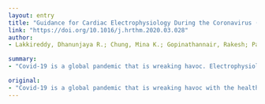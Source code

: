 ```yaml
---
layout: entry
title: "Guidance for Cardiac Electrophysiology During the Coronavirus (COVID-19) Pandemic from the Heart Rhythm Society COVID-19 Task Force; Electrophysiology Section of the American College of Cardiology; and the Electrocardiography and Arrhythmias Committee of the Council on Clinical Cardiology, American Heart Association"
link: "https://doi.org/10.1016/j.hrthm.2020.03.028"
author:
- Lakkireddy, Dhanunjaya R.; Chung, Mina K.; Gopinathannair, Rakesh; Patton, Kristen K.; Gluckman, Ty J.; Turagam, Mohit; Cheung, Jim; Patel, Parin; Sotomonte, Juan; Lampert, Rachel; Han, Janet K.; Rajagopalan, Bharath; Eckhardt, Lee; Joglar, Jose; Sandau, Kristin; Olshansky, Brian; Wan, Elaine; Noseworthy, Peter A.; Leal, Miguel; Kaufman, Elizabeth; Gutierrez, Alejandra; Marine, Joseph M.; Wang, Paul J.; Russo, Andrea M.

summary:
- "Covid-19 is a global pandemic that is wreaking havoc. Electrophysiologists have been impacted personally and professionally by this global catastrophe. We describe the impact of COVID-19 on cardiac arrhythmias and methods of triage based on acuity and patient comorbidities. Discuss resource conservation and role of tele-medicine in remote patient care along with management strategies for affected patients."

original:
- "Covid-19 is a global pandemic that is wreaking havoc with the health and economy of much of human civilization. Electrophysiologists have been impacted personally and professionally by this global catastrophe. In this joint document from representatives of the HRS, ACC and AHA we identify the potential risks of exposure to patients, allied health care staff, industry representatives and hospital administrators. We describe the impact of COVID-19 on cardiac arrhythmias and methods of triage based on acuity and patient comorbidities. We provide guidance for managing invasive and non-invasive electrophysiology procedures, clinic visits and cardiac device interrogations. We discuss resource conservation and the role of tele-medicine in remote patient care along with management strategies for affected patients."
---
```


